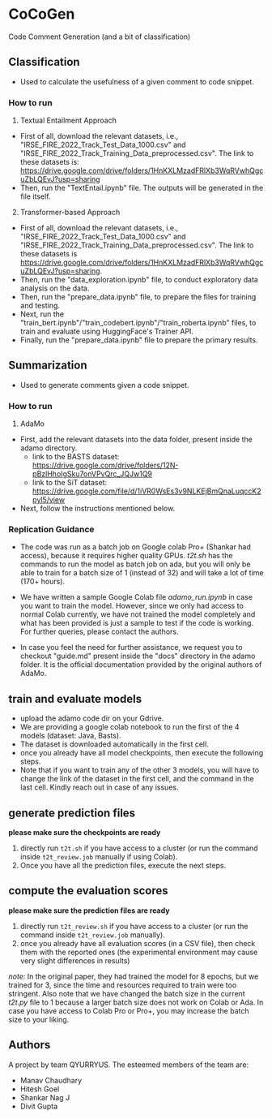# CoCoGen
Code Comment Generation (and a bit of classification)

## Classification

- Used to calculate the usefulness of a given comment to code snippet.

### How to run

1. Textual Entailment Approach

- First of all, download the relevant datasets, i.e., "IRSE_FIRE_2022_Track_Test_Data_1000.csv" and "IRSE_FIRE_2022_Track_Training_Data_preprocessed.csv". The link to these datasets is: https://drive.google.com/drive/folders/1HnKXLMzadFRlXb3WqRVwhQgcuZbLQEvJ?usp=sharing
- Then, run the "TextEntail.ipynb" file. The outputs will be generated in the file itself.

2. Transformer-based Approach

- First of all, download the relevant datasets, i.e., "IRSE_FIRE_2022_Track_Test_Data_1000.csv" and "IRSE_FIRE_2022_Track_Training_Data_preprocessed.csv". The link to these datasets is https://drive.google.com/drive/folders/1HnKXLMzadFRlXb3WqRVwhQgcuZbLQEvJ?usp=sharing.
- Then, run the "data_exploration.ipynb" file, to conduct exploratory data analysis on the data.
- Then, run the "prepare_data.ipynb" file, to prepare the files for training and testing.
- Next, run the "train_bert.ipynb"/"train_codebert.ipynb"/"train_roberta.ipynb" files, to train and evaluate using HuggingFace's Trainer API.
- Finally, run the "prepare_data.ipynb" file to prepare the primary results.

## Summarization

- Used to generate comments given a code snippet.

### How to run

1. AdaMo

- First, add the relevant datasets into the data folder, present inside the adamo directory.
    - link to the BASTS dataset: https://drive.google.com/drive/folders/12N-pBzlHhoIgSku7onVPvQrc_JQJw1Q9
    - link to the SiT dataset: https://drive.google.com/file/d/1iVR0WsEs3v9NLKEjBmQnaLuqccK2pyl5/view
- Next, follow the instructions mentioned below.


### Replication Guidance

- The code was run as a batch job on Google colab Pro+ (Shankar had access), because it requires higher quality GPUs. 
*t2t.sh* has the commands to run the model as batch job on ada, but you will only be able to train for a batch size of 1 (instead of 32) and will take a lot of time (170+ hours).

- We have written a sample Google Colab file *adamo_run.ipynb* in case you want to train the model. However, since we only had access to normal Colab currently, we have not trained the model completely and what has been provided is just a sample to test if the code is working. For further queries, please contact the authors.

- In case you feel the need for further assistance, we request you to checkout "guide.md" present inside the "docs" directory in the adamo folder. It is the official documentation provided by the original authors of AdaMo.

## train and evaluate models

- upload the adamo code dir on your Gdrive.
- We are providing a google colab notebook to run the first of the 4 models (dataset: Java, Basts).
- The dataset is downloaded automatically in the first cell.
- once you already have all model checkpoints, then execute the following steps.
- Note that if you want to train any of the other 3 models, you will have to change the link of the dataset in the first cell, and the command in the last cell. Kindly reach out in case of any issues. 

## generate prediction files

__please make sure the checkpoints are ready__

1. directly run `t2t.sh` if you have access to a cluster (or run the command inside `t2t_review.job` manually if using Colab).
2. Once you have all the prediction files, execute the next steps.

## compute the evaluation scores

__please make sure the prediction files are ready__

1. directly run `t2t_review.sh` if you have access to a cluster (or run the command inside `t2t_review.job` manually).
2. once you already have all evaluation scores (in a CSV file), then check them with the reported ones (the experimental environment may cause very slight differences in results)

*note:* In the original paper, they had trained the model for 8 epochs, but we trained for 3, since the time and resources required to train were too stringent. Also note that we have changed the batch size in the current *t2t.py* file to 1 because a larger batch size does not work on Colab or Ada. In case you have access to Colab Pro or Pro+, you may increase the batch size to your liking.

## Authors
A project by team QYURRYUS. The esteemed members of the team are:
+ Manav Chaudhary
+ Hitesh Goel
+ Shankar Nag J
+ Divit Gupta


